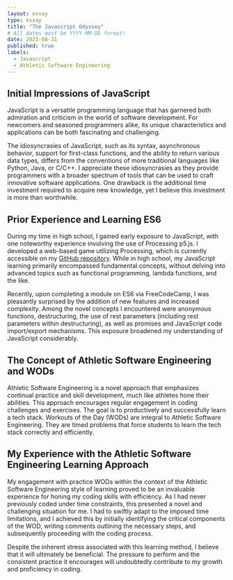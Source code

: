 ```yaml
---
layout: essay
type: essay
title: "The Javascript Odyssey"
# All dates must be YYYY-MM-DD format!
date: 2023-08-31
published: true
labels:
  - Javascript
  - Athletic Software Engineering
---
```


## Initial Impressions of JavaScript

JavaScript is a versatile programming language that has garnered both admiration and criticism in the world of software development. For newcomers and seasoned programmers alike, its unique characteristics and applications can be both fascinating and challenging. 

The idiosyncrasies of JavaScript, such as its syntax, asynchronous behavior, support for first-class functions, and the ability to return various data types, differs from the conventions of more traditional languages like Python, Java, or C/C++. I appreciate these idiosyncrasies as they provide programmers with a broader spectrum of tools that can be used to craft innovative software applications. One drawback is the additional time investment required to acquire new knowledge, yet I believe this investment is more than worthwhile.

## Prior Experience and Learning ES6

During my time in high school, I gained early exposure to JavaScript, with one noteworthy experience involving the use of Processing p5.js. I developed a web-based game utilizing Processing, which is currently accessible on my [GitHub repository](https://github.com/loellelam/Potato-Prevent). While in high school, my JavaScript learning primarily encompassed fundamental concepts, without delving into advanced topics such as functional programming, lambda functions, and the like.

Recently, upon completing a module on ES6 via FreeCodeCamp, I was pleasantly surprised by the addition of new features and increased complexity. Among the novel concepts I encountered were anonymous functions, destructuring, the use of rest parameters (including rest parameters within destructuring), as well as promises and JavaScript code import/export mechanisms. This exposure broadened my understanding of JavaScript considerably.

## The Concept of Athletic Software Engineering and WODs

Athletic Software Engineering is a novel approach that emphasizes continual practice and skill development, much like athletes hone their abilities. This approach encourages regular engagement in coding challenges and exercises. The goal is to productively and successfully learn a tech stack. Workouts of the Day (WODs) are integral to Athletic Software Engineering. They are timed problems that force students to learn the tech stack correctly and efficiently. 

## My Experience with the Athletic Software Engineering Learning Approach

My engagement with practice WODs within the context of the Athletic Software Engineering style of learning proved to be an invaluable experience for honing my coding skills with efficiency. As I had never previously coded under time constraints, this presented a novel and challenging situation for me. I had to swiftly adapt to the imposed time limitations, and I achieved this by initially identifying the critical components of the WOD, writing comments outlining the necessary steps, and subsequently proceeding with the coding process.

Despite the inherent stress associated with this learning method, I believe that it will ultimately be beneficial. The pressure to perform and the consistent practice it encourages will undoubtedly contribute to my growth and proficiency in coding.
